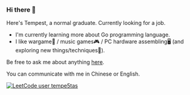 ### Hi there 👋
Here's Tempest, a normal graduate. Currently looking for a job.

- I'm currently learning more about Go programming language.
- I like wargame🔫 / music games🎮 / PC hardware assembling🖥 (and exploring new things/techniques🔬).

Be free to ask me about anything [here](https://github.com/Tempe5tas/Tempe5tas/issues).

You can communicate with me in Chinese or English.

[![LeetCode user tempe5tas](https://img.shields.io/badge/dynamic/json?style=for-the-badge&labelColor=black&color=%23ffa116&label=Rating&query=ratingQuantile&url=https%3A%2F%2Fbadge.xyli.tech/%2Fapi%2Fusers%2Ftempe5tas%2Fcn%2F&logo=leetcode&logoColor=yellow)](https://leetcode.cn/tempe5tas/)
